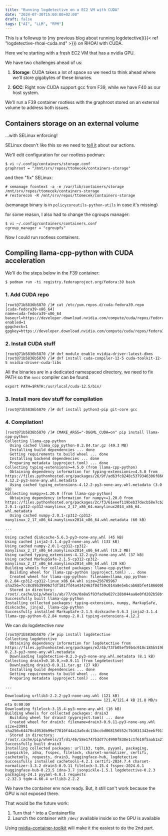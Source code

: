 ```yaml
---
title: "Running logdetective on a EC2 VM with CUDA"
date: "2024-07-30T15:00:00+02:00"
draft: false
tags: ["AI", "LLM", "RPM"]
---
```


This is a followup to [my previous blog about running logdetective]({{< ref "logdetective-rhoai-cuda.md" >}}) on RHOAI with CUDA.

Here we're starting with a fresh EC2 VM that has a nvidia GPU.

We have two challenges ahead of us:

1. **Storage**: CUDA takes a lot of space so we need to think ahead where we'll store gigabytes of these binaries.

2. **GCC**: Right now CUDA support gcc from F39, while we have F40 as our host system.

We'll run a F39 container rootless with the graphroot stored on an external volume to address both issues.

<!--more-->

## Containers storage on an external volume

...with SELinux enforcing!

SELinux doesn't like this so we need to [tell it](https://github.com/containers/storage/blob/main/docs/containers-storage.conf.5.md#storage-table) about our actions.

We'll edit configuration for our rootless podman:

```
$ vi ~/.config/containers/storage.conf
graphroot = "/mnt/srv/repos/ttomecek/containers-storage"
```

and then "fix" SELinux:
```
# semanage fcontext -a -e /var/lib/containers/storage /mnt/srv/repos/ttomecek/containers-storage
# restorecon -R /mnt/srv/repos/ttomecek/containers-storage
```

(semanage binary is in `policycoreutils-python-utils` in case it's missing)

for some reason, I also had to change the cgroups manager:
```
$ vi ~/.config/containers/containers.conf
cgroup_manager = "cgroupfs"
```

Now I could run rootless containers.

## Compiling llama-cpp-python with CUDA acceleration

We'll do the steps below in the F39 container:
```
$ podman run -ti registry.fedoraproject.org/fedora:39 bash
```

### 1. Add CUDA repo

```
[root@71b5836b5870 /]# cat /etc/yum.repos.d/cuda-fedora39.repo
[cuda-fedora39-x86_64]
name=cuda-fedora39-x86_64
baseurl=https://developer.download.nvidia.com/compute/cuda/repos/fedora39/x86_64
enabled=1
gpgcheck=1
gpgkey=https://developer.download.nvidia.com/compute/cuda/repos/fedora39/x86_64/D42D0685.pub
```

### 2. Install CUDA stuff

```
[root@71b5836b5870 /]# dnf module enable nvidia-driver:latest-dkms
[root@71b5836b5870 /]# dnf install cuda-compiler-12-5 cuda-toolkit-12-5 nvidia-driver-cuda-libs
```

All the binaries are in a dedicated namespaced directory, we need to fix PATH so the `nvcc` compiler can be found.

```
export PATH=$PATH:/usr/local/cuda-12.5/bin/
```

### 3. Install more dev stuff for compilation

```
[root@71b5836b5870 /]# dnf install python3-pip git-core gcc
```

### 4. Compilation!

```
[root@71b5836b5870 /]# CMAKE_ARGS="-DGGML_CUDA=on" pip install llama-cpp-python
Collecting llama-cpp-python
  Using cached llama_cpp_python-0.2.84.tar.gz (49.3 MB)
  Installing build dependencies ... done
  Getting requirements to build wheel ... done
  Installing backend dependencies ... done
  Preparing metadata (pyproject.toml) ... done
Collecting typing-extensions>=4.5.0 (from llama-cpp-python)
  Obtaining dependency information for typing-extensions>=4.5.0 from https://files.pythonhosted.org/packages/26/9f/ad63fc0248c5379346306f8668cda6e2e2e9c95e01216d2b8ffd9ff037d0/typing_extensions-4.12.2-py3-none-any.whl.metadata
  Using cached typing_extensions-4.12.2-py3-none-any.whl.metadata (3.0 kB)
Collecting numpy>=1.20.0 (from llama-cpp-python)
  Obtaining dependency information for numpy>=1.20.0 from https://files.pythonhosted.org/packages/2c/f3/61eeef119beb37decb58e7cb29940f19a1464b8608f2cab8a8616aba75fd/numpy-2.0.1-cp312-cp312-manylinux_2_17_x86_64.manylinux2014_x86_64.
whl.metadata
  Using cached numpy-2.0.1-cp312-cp312-manylinux_2_17_x86_64.manylinux2014_x86_64.whl.metadata (60 kB)

...

Using cached diskcache-5.6.3-py3-none-any.whl (45 kB)
Using cached jinja2-3.1.4-py3-none-any.whl (133 kB)
Using cached numpy-2.0.1-cp312-cp312-manylinux_2_17_x86_64.manylinux2014_x86_64.whl (19.2 MB)
Using cached typing_extensions-4.12.2-py3-none-any.whl (37 kB)
Using cached MarkupSafe-2.1.5-cp312-cp312-manylinux_2_17_x86_64.manylinux2014_x86_64.whl (28 kB)
Building wheels for collected packages: llama-cpp-python
  Building wheel for llama-cpp-python (pyproject.toml) ... done
  Created wheel for llama-cpp-python: filename=llama_cpp_python-0.2.84-cp312-cp312-linux_x86_64.whl size=256705967 sha256=7cc8c89b399062fdf1817fd4a4342463f0df59c014a8e5ebcab68bfe4186600b
  Stored in directory: /root/.cache/pip/wheels/ab/77/de/0a8a5f93fad9a027c28b044aa8e0fd202b58bfd58936a1983d
Successfully built llama-cpp-python
Installing collected packages: typing-extensions, numpy, MarkupSafe, diskcache, jinja2, llama-cpp-python
Successfully installed MarkupSafe-2.1.5 diskcache-5.6.3 jinja2-3.1.4 llama-cpp-python-0.2.84 numpy-2.0.1 typing-extensions-4.12.2
```

We can do logdetective now
```
[root@71b5836b5870 /]# pip install logdetective
Collecting logdetective
  Obtaining dependency information for logdetective from https://files.pythonhosted.org/packages/e2/4b/73fb05ef59b4c910c185b519b0919f1f8375aabe0890bac8d0e2190c7448/logdetective-0.2.3-py3-none-any.whl.metadata
  Downloading logdetective-0.2.3-py3-none-any.whl.metadata (8.1 kB)
Collecting drain3<0.10.0,>=0.9.11 (from logdetective)
  Downloading drain3-0.9.11.tar.gz (27 kB)
  Installing build dependencies ... done
  Getting requirements to build wheel ... done
  Preparing metadata (pyproject.toml) ... done

...

Downloading urllib3-2.2.2-py3-none-any.whl (121 kB)
   ━━━━━━━━━━━━━━━━━━━━━━━━━━━━━━━━━━━━━━━━ 121.4/121.4 kB 21.8 MB/s eta 0:00:00
Downloading filelock-3.15.4-py3-none-any.whl (16 kB)
Building wheels for collected packages: drain3
  Building wheel for drain3 (pyproject.toml) ... done
  Created wheel for drain3: filename=drain3-0.9.11-py3-none-any.whl size=23991 sha256=64470c49536b99e77810f44a13a0cdc13bccbd068156552c7b3031342eebf913
  Stored in directory: /root/.cache/pip/wheels/3f/d1/46/58e1747b3d77c4990f838e1c1f610f5aab1a21889cc9bff5c2
Successfully built drain3
Installing collected packages: urllib3, tqdm, pyyaml, packaging, jsonpickle, idna, fsspec, filelock, charset-normalizer, certifi, cachetools, requests, drain3, huggingface-hub, logdetective
Successfully installed cachetools-4.2.1 certifi-2024.7.4 charset-normalizer-3.3.2 drain3-0.9.11 filelock-3.15.4 fsspec-2024.6.1 huggingface-hub-0.23.5 idna-3.7 jsonpickle-1.5.1 logdetective-0.2.3 packaging-24.1 pyyaml-6.0.1 requests
-2.32.3 tqdm-4.66.4 urllib3-2.2.2
```

We have the container env now ready. But, it still can't work because the GPU is not exposed there.

That would be the future work:
1. Turn that `^` into a Containerfile
2. Launch the container with `/dev/` available inside so the GPU is available

Using [nvidia-container-toolkit](https://docs.nvidia.com/datacenter/cloud-native/container-toolkit/latest/install-guide.html) will make it the easiest to do the 2nd part.
